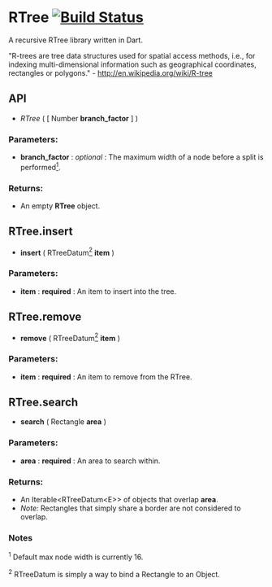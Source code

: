 # RTree [![Build Status](https://travis-ci.org/Workiva/r_tree.svg)](https://travis-ci.org/Workiva/r_tree)

A recursive RTree library written in Dart.

"R-trees are tree data structures used for spatial access methods, i.e., for indexing multi-dimensional information such as geographical coordinates, rectangles or polygons." - http://en.wikipedia.org/wiki/R-tree

## API

-  *RTree* ( [ Number **branch_factor** ] )

### Parameters: 

-  **branch_factor** : _optional_ : The maximum width of a node before a split is performed[<sup>1</sup>](#f1).

### Returns: 

-  An empty **RTree** object.



## RTree.insert

-  **insert** ( RTreeDatum[<sup>2</sup>](#f2) **item** )

### Parameters: 

-  **item** : **required** : An item to insert into the tree.



## RTree.remove

-  **remove** ( RTreeDatum[<sup>2</sup>](#f2) **item** )

### Parameters: 

- **item** : **required** : An item to remove from the RTree.



## RTree.search

-  **search** ( Rectangle **area** )

### Parameters: 

-  **area** : **required** : An area to search within.

### Returns: 

-  An Iterable\<RTreeDatum\<E\>\> of objects that overlap **area**.
-  *Note:* Rectangles that simply share a border are not considered to overlap.


### Notes

<sup><a name="f1">1</a></sup> Default max node width is currently 16.

<sup><a name="f2">2</a></sup> RTreeDatum is simply a way to bind a Rectangle to an Object.
